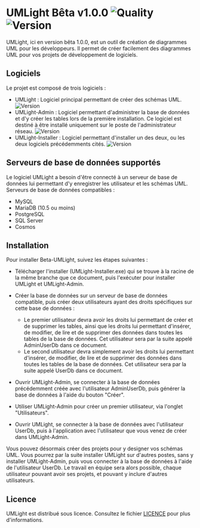 # UMLight Bêta v1.0.0 ![Quality](https://img.shields.io/badge/statut-beta-orange.svg) ![Version](https://img.shields.io/badge/version-1.0.0-blue.svg)

UMLight, ici en version bêta 1.0.0, est un outil de création de diagrammes UML pour les développeurs. Il permet de créer facilement des diagrammes UML pour vos projets de développement de logiciels.

## Logiciels

Le projet est composé de trois logiciels :
- UMLight : Logiciel principal permettant de créer des schémas UML. ![Version](https://img.shields.io/badge/version-b1.0.0-blue.svg)
- UMLight-Admin : Logiciel permettant d'administrer la base de données et d'y créer les tables lors de la première installation. Ce logiciel est destiné à être installé uniquement sur le poste de l'administrateur réseau. ![Version](https://img.shields.io/badge/version-b--a1.0.0-blue.svg)
- UMLight-Installer : Logiciel permettant d'installer un des deux, ou les deux logiciels précédemments cités. ![Version](https://img.shields.io/badge/version-1.0.0-blue.svg)

## Serveurs de base de données supportés
Le logiciel UMLight a besoin d'être connecté à un serveur de base de données lui permettant d'y enregistrer les utilisateur et les schémas UML.
Serveurs de base de données compatibles :
 - MySQL
 - MariaDB (10.5 ou moins)
 - PostgreSQL
 - SQL Server
 - Cosmos

## Installation

Pour installer Beta-UMLight, suivez les étapes suivantes :

- Télécharger l'installer (UMLight-Installer.exe) qui se trouve à la racine de la même branche que ce document, puis l'exécuter pour installer UMLight et UMLight-Admin.

- Créer la base de données sur un serveur de base de données compatible, puis créer deux utilisateurs ayant des droits spécifiques sur cette base de données :
    - Le premier utilisateur devra avoir les droits lui permettant de créer et de supprimer les tables, ainsi que les droits lui permettant d'insérer, de modifier, de lire et de supprimer des données dans toutes les tables de la base de données. Cet utilisateur sera par la suite appelé AdminUserDb dans ce document.
    - Le second utilisateur devra simplement avoir les droits lui permettant d'insérer, de modifier, de lire et de supprimer des données dans toutes les tables de la base de données. Cet utilisateur sera par la suite appelé UserDb dans ce document.

- Ouvrir UMLight-Admin, se connecter à la base de données précédemment créée avec l'utilisateur AdminUserDb, puis générer la base de données à l'aide du bouton "Créer".

- Utiliser UMLight-Admin pour créer un premier utilisateur, via l'onglet "Utilisateurs".

- Ouvrir UMLight, se connecter à la base de données avec l'utilisateur UserDb, puis à l'application avec l'utilisateur que vous venez de créer dans UMLight-Admin.

Vous pouvez désormais créer des projets pour y designer vos schémas UML.
Vous pourrez par la suite installer UMLight sur d'autres postes, sans y installer UMLight-Admin, puis vous connecter à la base de données à l'aide de l'utilisateur UserDb. Le travail en équipe sera alors possible, chaque utilisateur pouvant avoir ses projets, et pouvant y inclure d'autres utilisateurs.

## Licence

UMLight est distribué sous licence. Consultez le fichier [LICENCE](https://github.com/ValentinCharbonneau/Beta-UMLight/blob/v1.0.0/LICENCE) pour plus d'informations.
